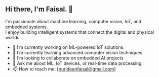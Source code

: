 ## Hi there, I'm Faisal. 👋

I'm passionate about machine learning, computer vision, IoT, and embedded systems.  
I enjoy building intelligent systems that connect the digital and physical worlds.

- 🔭 I’m currently working on ML-powered IoT solutions.  
- 🌱 I’m currently learning advanced computer vision techniques  
- 👯 I’m looking to collaborate on embedded AI projects  
- 💬 Ask me about ML, IoT devices, or real-time data processing  
- 📫 How to reach me: [nurideenfaisal@gmail.com]  
